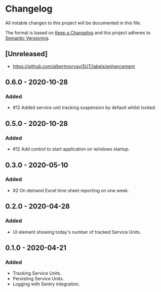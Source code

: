 # Changelog
All notable changes to this project will be documented in this file.

The format is based on [Keep a Changelog](http://keepachangelog.com/en/1.0.0/)
and this project adheres to [Semantic Versioning](http://semver.org/spec/v2.0.0.html).

## [Unreleased]
- https://github.com/albertmorvay/SUT/labels/enhancement

## 0.6.0 - 2020-10-28
### Added
- #12 Added service unit tracking suspension by default whilst locked.

## 0.5.0 - 2020-10-28
### Added
- #12 Add control to start application on windows startup.

## 0.3.0 - 2020-05-10
### Added
- #2 On demand Excel time sheet reporting on one week.

## 0.2.0 - 2020-04-28
### Added
- UI element showing today's number of tracked Service Units.

## 0.1.0 - 2020-04-21
### Added
- Tracking Service Units.
- Persisting Service Units.
- Logging with Sentry integration.
